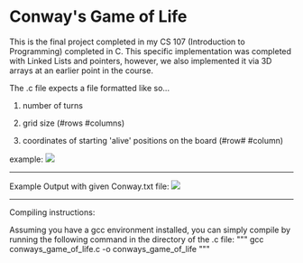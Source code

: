 # Conway's Game of Life

This is the final project completed in my CS 107 (Introduction to Programming) completed in C.
This specific implementation was completed with Linked Lists and pointers, however, we also implemented it via 3D arrays at an earlier point in the course.

The .c file expects a file formatted like so...

1) number of turns

2) grid size (#rows #columns)

3) coordinates of starting 'alive' positions on the board (#row# #column)

example: 
![](https://i.imgur.com/FAS1lz1.png)

----------------------


Example Output with given Conway.txt file:
![](https://i.imgur.com/FIgFDPq.png)

----------------------
Compiling instructions:

Assuming you have a gcc environment installed, you can simply compile by running the following command in the directory of the .c file:
""" gcc conways_game_of_life.c -o conways_game_of_life """
